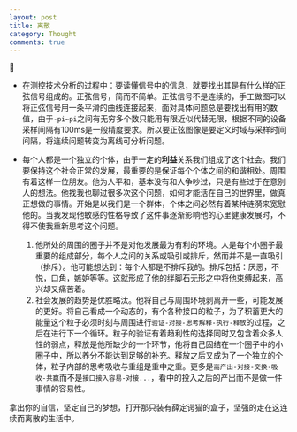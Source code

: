 ```yaml
---
layout: post
title: 离散
category: Thought
comments: true
---
```



+ 在测控技术分析的过程中：要读懂信号中的信息，就要找出其是有什么样的正弦信号组成的。正弦信号，简而不简单。正弦信号不是连续的，手工做图可以将正弦信号用一条平滑的曲线连接起来，面对具体问题总是要找出有用的数值，由于`-pi~pi`之间有无穷多个数只能用有限近似代替无限，根据不同的设备采样间隔有100ms是一般精度要求。所以要正弦图像是要定义时域与采样时间间隔，将连续问题转变为离线可分析问题。
+ 每个人都是一个独立的个体，由于一定的**利益**关系我们组成了这个社会。我们要保持这个社会正常的发展，最重要的是保证每个个体之间的和谐相处。周围有着这样一位朋友。他为人平和，基本没有和人争吵过，只是有些过于在意别人的想法。他找我也聊过很多次这个问题，如何才能活在自己的世界里，做真正想做的事情。开始是以我们是一个群体，个体之间必然有着某种涟漪来宽慰他的。当我发现他敏感的性格导致了这件事逐渐影响他的心里健康发展时，不得不使我重新思考这个问题。

	1. 他所处的周围的圈子并不是对他发展最为有利的环境。人是每个小圈子最重要的组成部分，每个人之间的关系或吸引或排斥，然而并不是一直吸引（排斥）。他可能想达到：每个人都是不排斥我的。排斥包括：厌恶，不悦，口角，嫉妒等等。这就形成了他的绊脚石无形之中将他束缚起来，高兴却又痛苦着。
	2. 社会发展的趋势是优胜略汰。他将自己与周围环境剥离开一些，可能发展的更好。将自己看成一个动态的，有个各种接口的粒子，为了积蓄更大的能量这个粒子必须时刻与周围进行`验证-对接-思考解释-执行-释放`的过程，之后在进行下一个循环。粒子的验证有着趋利性的选择同时又包含着众多人性的弱点，释放是他所缺少的一个环节，他将自己固结在一个圈子中的小圈子中，所以养分不能达到足够的补充。释放之后又成为了一个独立的个体，粒子内部的思考吸收与重组是重中之重。更多是`高产出-对接-交换-吸收-共赢`而不是`接口接入容易-对接...`，看中的投入之后的产出而不是做一件事情的容易性。

拿出你的自信，坚定自己的梦想，打开那只装有薛定谔猫的盒子，坚强的走在这连续而离散的生活中。
